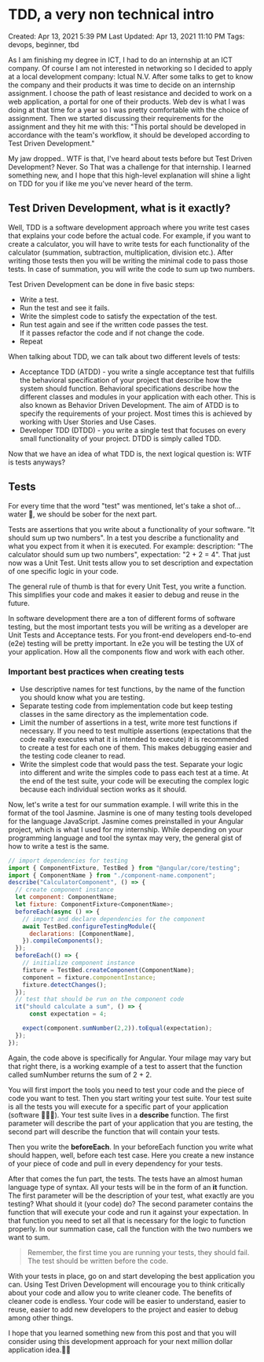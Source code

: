 # TDD, a very non technical intro

Created: Apr 13, 2021 5:39 PM
Last Updated: Apr 13, 2021 11:10 PM
Tags: devops, beginner, tbd

As I am finishing my degree in ICT, I had to do an internship at an ICT company. Of course I am not interested in networking so I decided to apply at a local development company: Ictual N.V. After some talks to get to know the company and their products it was time to decide on an internship assignment. I choose the path of least resistance and decided to work on a web application, a portal for one of their products. Web dev is what I was doing at that time for a year so I was pretty comfortable with the choice of assignment. Then we started discussing their requirements for the assignment and they hit me with this: "This portal should be developed in accordance with the team's workflow, it should be developed according to Test Driven Development."

My jaw dropped.. WTF is that, I've heard about tests before but Test Driven Development? Never. So That was a challenge for that internship. I learned something new, and I hope that this high-level explanation will shine a light on TDD for you if like me you've never heard of the term.

## Test Driven Development, what is it exactly?

Well, TDD is a software development approach where you write test cases that explains your code before the actual code. For example, if you want to create a calculator, you will have to write tests for each functionality of the calculator (summation, subtraction, multiplication, division etc.). After writing those tests then you will be writing the minimal code to pass those tests. In case of summation, you will write the code to sum up two numbers.

Test Driven Development can be done in five basic steps:

- Write a test.
- Run the test and see it fails.
- Write the simplest code to satisfy the expectation of the test.
- Run test again and see if the written code passes the test.
  <br> If it passes refactor the
  code and if not change the code.
- Repeat

When talking about TDD, we can talk about two different levels of tests:

- Acceptance TDD (ATDD) - you write a single acceptance test that fulfills the
  behavioral specification of your project that describe how the system should
  function. Behavioral specifications describe how the different classes and modules in your application with each other. This is also known as Behavior Driven Development. The aim of ATDD is
  to specify the requirements of your project. Most times this is achieved by working with User Stories and Use Cases.
- Developer TDD (DTDD) - you write a single test that focuses on every small
  functionality of your project. DTDD is simply called TDD.

Now that we have an idea of what TDD is, the next logical question is: WTF is tests anyways?

## Tests

For every time that the word "test" was mentioned, let's take a shot of... water 🥤, we should be sober for the next part.

Tests are assertions that you write about a functionality of your software. "It should sum up two numbers". In a test you describe a functionality and what you expect from it when it is executed. For example:
description: "The calculator should sum up two numbers", expectation: "2 + 2 = 4". That just now was a Unit Test. Unit tests allow you to set description and expectation of one specific logic in your code.

The general rule of thumb is that for every Unit Test, you write a function. This simplifies your code and makes it easier to debug and reuse in the future.

In software development there are a ton of different forms of software testing, but the most important tests you will be writing as a developer are Unit Tests and Acceptance tests. For you front-end developers end-to-end (e2e) testing will be pretty important. In e2e you will be testing the UX of your application. How all the components flow and work with each other.

### Important best practices when creating tests

- Use descriptive names for test functions, by the name of the function you should
  know what you are testing.
- Separate testing code from implementation code but keep testing classes in the
  same directory as the implementation code.
- Limit the number of assertions in a test, write more test functions if necessary. If
  you need to test multiple assertions (expectations that the code really executes
  what it is intended to execute) it is recommended to create a test for each one of
  them. This makes debugging easier and the testing code cleaner to read.
- Write the simplest code that would pass the test. Separate your logic into
  different and write the simples code to pass each test at a time. At the end of the
  test suite, your code will be executing the complex logic because each individual
  section works as it should.

Now, let's write a test for our summation example. I will write this in the format of the tool Jasmine. Jasmine is one of many testing tools developed for the language JavaScript. Jasmine comes preinstalled in your Angular project, which is what I used for my internship. While depending on your programming language and tool the syntax may very, the general gist of how to write a test is the same.

```javascript
// import dependencies for testing
import { ComponentFixture, TestBed } from "@angular/core/testing";
import { ComponentName } from "./component-name.component";
describe("CalculatorComponent", () => {
  // create component instance
  let component: ComponentName;
  let fixture: ComponentFixture<ComponentName>;
  beforeEach(async () => {
    // import and declare dependencies for the component
    await TestBed.configureTestingModule({
      declarations: [ComponentName],
    }).compileComponents();
  });
  beforeEach(() => {
    // initialize component instance
    fixture = TestBed.createComponent(ComponentName);
    component = fixture.componentInstance;
    fixture.detectChanges();
  });
  // test that should be run on the component code
  it("should calculate a sum", () => {
      const expectation = 4;

    expect(component.sumNumber(2,2)).toEqual(expectation);
  });
});
```
Again, the code above is specifically for Angular. Your milage may vary but that right there, is a working example of a test to assert that the function called sumNumber returns the sum of 2 + 2.

You will first import the tools you need to test your code and the piece of code you want to test. Then you start writing your test suite. Your test suite is all the tests you will execute for a specific part of your application (software 🤷🏿‍♀️). Your test suite lives in a **describe** function. The first parameter will describe the part of your application that you are testing, the second part will describe the function that will contain your tests.

 Then you write the **beforeEach**. In your beforeEach function you write what should happen, well, before each test case. Here you create a new instance of your piece of code and pull in every dependency for your tests. 

 After that comes the fun part, the tests. The tests have an almost human language type of syntax. All your tests will be in the form of an **it** function. The first parameter will be the description of your test, what exactly are you testing? What should it (your code) do? The second parameter contains the function that will execute your code and run it against your expectation. In that function you need to set all that is necessary for the logic to function properly. In our summation case, call the function with the two numbers we want to sum.

 > Remember, the first time you are running your tests, they should fail. The test should be written before the code.

With your tests in place, go on and start developing the best application you can. Using Test Driven Development will encourage you to think critically about your code and allow you to write cleaner code. The benefits of cleaner code is endless. Your code will be easier to understand, easier to reuse, easier to add new developers to the project and easier to debug among other things.

I hope that you learned something new from this post and that you will consider using this development approach for your next million dollar application idea.🤙🏿



